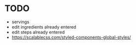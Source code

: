 # TODO

- servings
- edit ingredients already entered
- edit steps already entered
- https://scalablecss.com/styled-components-global-styles/
